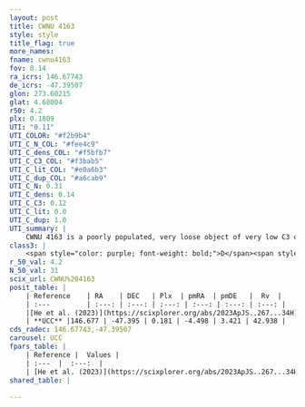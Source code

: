 ```yaml
---
layout: post
title: CWNU 4163
style: style
title_flag: true
more_names: 
fname: cwnu4163
fov: 0.14
ra_icrs: 146.67743
de_icrs: -47.39507
glon: 273.60215
glat: 4.68004
r50: 4.2
plx: 0.1809
UTI: "0.11"
UTI_COLOR: "#f2b9b4"
UTI_C_N_COL: "#fee4c9"
UTI_C_dens_COL: "#f5bfb7"
UTI_C_C3_COL: "#f3bab5"
UTI_C_lit_COL: "#e0a6b3"
UTI_C_dup_COL: "#a6cab9"
UTI_C_N: 0.31
UTI_C_dens: 0.14
UTI_C_C3: 0.12
UTI_C_lit: 0.0
UTI_C_dup: 1.0
UTI_summary: |
    CWNU 4163 is a poorly populated, very loose object of very low C3 quality. It was recently reported in the literature.
class3: |
    <span style="color: purple; font-weight: bold;">D</span><span style="color: red; font-weight: bold;">C</span>
r_50_val: 4.2
N_50_val: 31
scix_url: CWNU%204163
posit_table: |
    | Reference    | RA    | DEC   | Plx  | pmRA  | pmDE   |  Rv  |
    | :---         | :---: | :---: | :---: | :---: | :---: | :---: |
    |[He et al. (2023)](https://scixplorer.org/abs/2023ApJS..267...34H) | 146.67 | -47.384 | 0.175 | -4.495 | 3.429 | 56.14 |
    | **UCC** |146.677 | -47.395 | 0.181 | -4.498 | 3.421 | 42.938 | 
cds_radec: 146.67743,-47.39507
carousel: UCC
fpars_table: |
    | Reference |  Values |
    | :---  |  :---:  |
    | [He et al. (2023)](https://scixplorer.org/abs/2023ApJS..267...34H) | `A0=1.25, m-M=13.65, logA=9.2` |
shared_table: |
    
---
```

